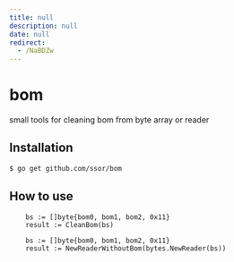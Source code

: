 ```yaml
---
title: null
description: null
date: null
redirect:
  - /NaBDZw
---
```


# bom

small tools for cleaning bom from byte array or reader

## Installation

```sh
$ go get github.com/ssor/bom
```

## How to use

```
	bs := []byte{bom0, bom1, bom2, 0x11}
	result := CleanBom(bs)
```

```
	bs := []byte{bom0, bom1, bom2, 0x11}
	result := NewReaderWithoutBom(bytes.NewReader(bs))

```
